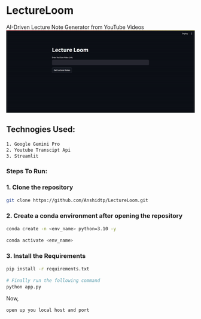 # LectureLoom
AI-Driven Lecture Note Generator from YouTube Videos
![Demo](https://github.com/Anshidtp/LectureLoom/blob/main/demo.gif)
## Technogies Used:
    1. Google Gemini Pro
    2. Youtube Transcipt Api
    3. Streamlit

### Steps To Run:

### 1. Clone the repository

```bash
git clone https://github.com/Anshidtp/LectureLoom.git
```
### 2.  Create a conda environment after opening the repository

```bash
conda create -n <env_name> python=3.10 -y
```

```bash
conda activate <env_name>
```


### 3. Install the Requirements
```bash
pip install -r requirements.txt
```

```bash
# Finally run the following command
python app.py
```

Now,
```bash
open up you local host and port
```




